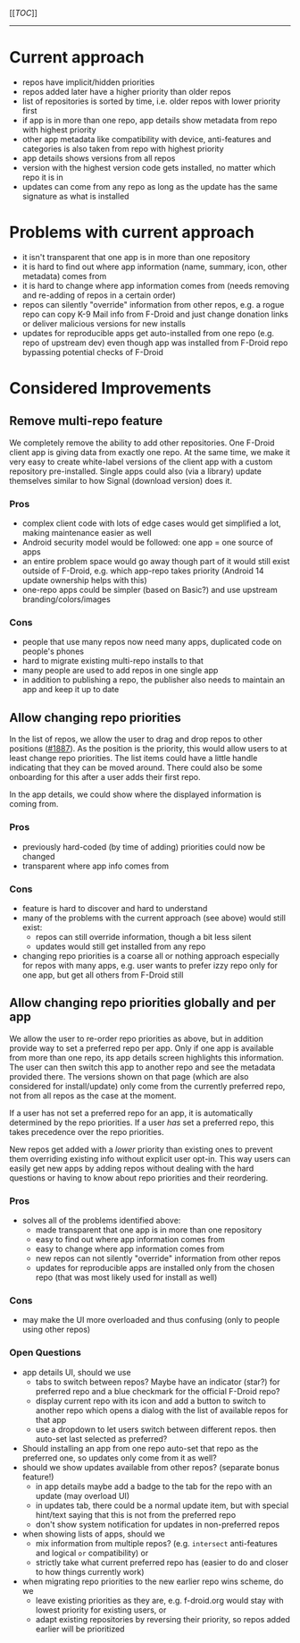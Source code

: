 [[_TOC_]]

---

# Current approach

* repos have implicit/hidden priorities
* repos added later have a higher priority than older repos
* list of repositories is sorted by time, i.e. older repos with lower priority first
* if app is in more than one repo, app details show metadata from repo with highest priority
* other app metadata like compatibility with device, anti-features and categories is also taken from repo with highest priority
* app details shows versions from all repos
* version with the highest version code gets installed, no matter which repo it is in
* updates can come from any repo as long as the update has the same signature as what is installed

# Problems with current approach

* it isn't transparent that one app is in more than one repository
* it is hard to find out where app information (name, summary, icon, other metadata) comes from
* it is hard to change where app information comes from (needs removing and re-adding of repos in a certain order)
* repos can silently "override" information from other repos, e.g. a rogue repo can copy K-9 Mail info from F-Droid and just change donation links or deliver malicious versions for new installs
* updates for reproducible apps get auto-installed from one repo (e.g. repo of upstream dev) even though app was installed from F-Droid repo bypassing potential checks of F-Droid

# Considered Improvements

## Remove multi-repo feature

We completely remove the ability to add other repositories. One F-Droid client app is giving data from exactly one repo. At the same time, we make it very easy to create white-label versions of the client app with a custom repository pre-installed. Single apps could also (via a library) update themselves similar to how Signal (download version) does it.

### Pros

* complex client code with lots of edge cases would get simplified a lot, making maintenance easier as well
* Android security model would be followed: one app = one source of apps
* an entire problem space would go away though part of it would still exist outside of F-Droid, e.g. which app-repo takes priority (Android 14 update ownership helps with this)
* one-repo apps could be simpler (based on Basic?) and use upstream branding/colors/images

### Cons

* people that use many repos now need many apps, duplicated code on people's phones
* hard to migrate existing multi-repo installs to that
* many people are used to add repos in one single app
* in addition to publishing a repo, the publisher also needs to maintain an app and keep it up to date

## Allow changing repo priorities

In the list of repos, we allow the user to drag and drop repos to other positions ([#1887](https://gitlab.com/fdroid/fdroidclient/-/issues/1887)). As the position is the priority, this would allow users to at least change repo priorities. The list items could have a little handle indicating that they can be moved around. There could also be some onboarding for this after a user adds their first repo.

In the app details, we could show where the displayed information is coming from.

### Pros

* previously hard-coded (by time of adding) priorities could now be changed
* transparent where app info comes from

### Cons

* feature is hard to discover and hard to understand
* many of the problems with the current approach (see above) would still exist:
  * repos can still override information, though a bit less silent
  * updates would still get installed from any repo
* changing repo priorities is a coarse all or nothing approach especially for repos with many apps, e.g. user wants to prefer izzy repo only for one app, but get all others from F-Droid still

## Allow changing repo priorities globally and per app

We allow the user to re-order repo priorities as above, but in addition provide way to set a preferred repo per app. Only if one app is available from more than one repo, its app details screen highlights this information. The user can then switch this app to another repo and see the metadata provided there. The versions shown on that page (which are also considered for install/update) only come from the currently preferred repo, not from all repos as the case at the moment.

If a user has not set a preferred repo for an app, it is automatically determined by the repo priorities. If a user *has* set a preferred repo, this takes precedence over the repo priorities.

New repos get added with a *lower* priority than existing ones to prevent them overriding existing info without explicit user opt-in. This way users can easily get new apps by adding repos without dealing with the hard questions or having to know about repo priorities and their reordering.

### Pros

* solves all of the problems identified above:
  * made transparent that one app is in more than one repository
  * easy to find out where app information comes from
  * easy to change where app information comes from
  * new repos can not silently "override" information from other repos
  * updates for reproducible apps are installed only from the chosen repo (that was most likely used for install as well)

### Cons

* may make the UI more overloaded and thus confusing (only to people using other repos)

### Open Questions

* app details UI, should we use
  * tabs to switch between repos? Maybe have an indicator (star?) for preferred repo and a blue checkmark for the official F-Droid repo?
  * display current repo with its icon and add a button to switch to another repo which opens a dialog with the list of available repos for that app
  * use a dropdown to let users switch between different repos. then auto-set last selected as preferred?
* Should installing an app from one repo auto-set that repo as the preferred one, so updates only come from it as well?
* should we show updates available from other repos? (separate bonus feature!)
  * in app details maybe add a badge to the tab for the repo with an update (may overload UI)
  * in updates tab, there could be a normal update item, but with special hint/text saying that this is not from the preferred repo
  * don't show system notification for updates in non-preferred repos
* when showing lists of apps, should we
  * mix information from multiple repos? (e.g. `intersect` anti-features and logical `or` compatibility) or
  * strictly take what current preferred repo has (easier to do and closer to how things currently work)
* when migrating repo priorities to the new earlier repo wins scheme, do we
  * leave existing priorities as they are, e.g. f-droid.org would stay with lowest priority for existing users, or
  * adapt existing repositories by reversing their priority, so repos added earlier will be prioritized